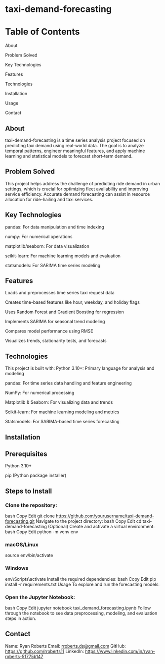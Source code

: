 # taxi-demand-forecasting

# Table of Contents
About

Problem Solved

Key Technologies

Features

Technologies

Installation

Usage

Contact

## About
taxi-demand-forecasting is a time series analysis project focused on predicting taxi demand using real-world data. The goal is to analyze temporal patterns, engineer meaningful features, and apply machine learning and statistical models to forecast short-term demand.

## Problem Solved
This project helps address the challenge of predicting ride demand in urban settings, which is crucial for optimizing fleet availability and improving service efficiency. Accurate demand forecasting can assist in resource allocation for ride-hailing and taxi services.

## Key Technologies
pandas: For data manipulation and time indexing

numpy: For numerical operations

matplotlib/seaborn: For data visualization

scikit-learn: For machine learning models and evaluation

statsmodels: For SARIMA time series modeling

## Features
Loads and preprocesses time series taxi request data

Creates time-based features like hour, weekday, and holiday flags

Uses Random Forest and Gradient Boosting for regression

Implements SARIMA for seasonal trend modeling

Compares model performance using RMSE

Visualizes trends, stationarity tests, and forecasts

## Technologies
This project is built with:
Python 3.10+: Primary language for analysis and modeling

pandas: For time series data handling and feature engineering

NumPy: For numerical processing

Matplotlib & Seaborn: For visualizing data and trends

Scikit-learn: For machine learning modeling and metrics

Statsmodels: For SARIMA-based time series forecasting

## Installation
## Prerequisites
Python 3.10+

pip (Python package installer)

## Steps to Install
### Clone the repository:
bash
Copy
Edit
git clone https://github.com/yourusername/taxi-demand-forecasting.git
Navigate to the project directory:
bash
Copy
Edit
cd taxi-demand-forecasting
(Optional) Create and activate a virtual environment:
bash
Copy
Edit
python -m venv env
### macOS/Linux
source env/bin/activate  
### Windows
env\Scripts\activate
Install the required dependencies:
bash
Copy
Edit
pip install -r requirements.txt
Usage
To explore and run the forecasting models:

### Open the Jupyter Notebook:

bash
Copy
Edit
jupyter notebook taxi_demand_forecasting.ipynb
Follow through the notebook to see data preprocessing, modeling, and evaluation steps in action.

## Contact
Name: Ryan Roberts
Email: rroberts.ds@gmail.com
GitHub: https://github.com/rroberts11
LinkedIn: https://www.linkedin.com/in/ryan-roberts-51775b147

